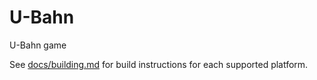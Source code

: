 # U-Bahn

U-Bahn game

See [docs/building.md](docs/building.md) for build instructions for each supported platform.
